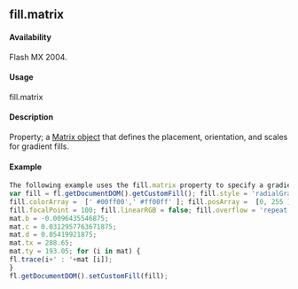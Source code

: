 ## fill.matrix

#### Availability

Flash MX 2004.

#### Usage

fill.matrix

#### Description

Property; a [Matrix object](../Matrix_object/matrix_summary.md) that defines the placement, orientation, and scales for gradient fills.

#### Example

```javascript
The following example uses the fill.matrix property to specify a gradient fill for the current selection:
var fill = fl.getDocumentDOM().getCustomFill(); fill.style = 'radialGradient';
fill.colorArray =  [' #00ff00',' #ff00ff' ]; fill.posArray =  [0, 255 ];
fill.focalPoint = 100; fill.linearRGB = false; fill.overflow = 'repeat'; var mat = fill.matrix; mat.a = 0.0167083740234375;
mat.b = -0.0096435546875;
mat.c = 0.0312957763671875;
mat.d = 0.05419921875;
mat.tx = 288.65;
mat.ty = 193.05; for (i in mat) {
fl.trace(i+' : '+mat [i]);
}
fl.getDocumentDOM().setCustomFill(fill);

```